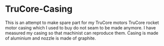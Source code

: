 # TruCore-Casing
This is an attempt to make spare part for my TruCore motors
TruCore rocket motor casing which I used to buy do not seam to be made anymore.
I have measured my casing so that machinist can reproduce them.
Casing is made of aluminium and nozzle is made of graphite.
